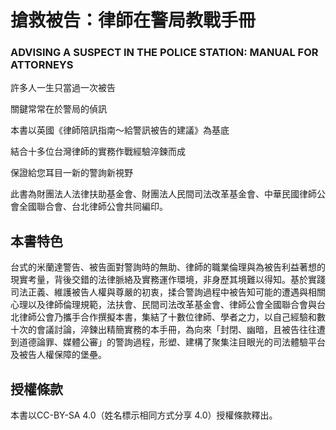 # 搶救被告：律師在警局教戰手冊

### ADVISING A SUSPECT IN THE POLICE STATION: MANUAL FOR ATTORNEYS

許多人一生只當過一次被告

關鍵常常在於警局的偵訊

本書以英國《律師陪訊指南～給警訊被告的建議》為基底

結合十多位台灣律師的實務作戰經驗淬鍊而成

保證給您耳目一新的警詢新視野


此書為財團法人法律扶助基金會、財團法人民間司法改革基金會、中華民國律師公會全國聯合會、台北律師公會共同編印。

## 本書特色

台式的米蘭達警告、被告面對警詢時的無助、律師的職業倫理與為被告利益著想的現實考量，背後交錯的法律脈絡及實務運作環境，非身歷其境難以得知。基於實踐司法正義、維護被告人權與尊嚴的初衷，揉合警詢過程中被告知可能的遭遇與相關心理以及律師倫理規範，法扶會、民間司法改革基金會、律師公會全國聯合會與台北律師公會乃攜手合作撰擬本書，集結了十數位律師、學者之力，以自己經驗和數十次的會議討論，淬鍊出精簡實務的本手冊，為向來「封閉、幽暗，且被告往往遭到道德論罪、媒體公審」的警詢過程，形塑、建構了聚集注目眼光的司法體驗平台及被告人權保障的堡壘。

## 授權條款

本書以CC-BY-SA 4.0（姓名標示相同方式分享 4.0）授權條款釋出。


